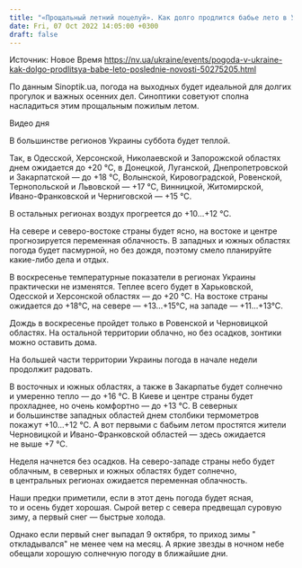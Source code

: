 ```yaml
---
title: "«Прощальный летний поцелуй». Как долго продлится бабье лето в Украине"
date: Fri, 07 Oct 2022 14:05:00 +0300
draft: false
---
```

Источник: Новое Время https://nv.ua/ukraine/events/pogoda-v-ukraine-kak-dolgo-prodlitsya-babe-leto-poslednie-novosti-50275205.html


По данным Sinoptik.ua, погода на выходных будет идеальной для долгих прогулок и важных осенних дел. Синоптики советуют сполна насладиться этим прощальным пожилым летом.

 Видео дня   

В большинстве регионов Украины суббота будет теплой.

 Так, в Одесской, Херсонской, Николаевской и Запорожской областях днем ожидается до +20 °С, в Донецкой, Луганской, Днепропетровской и Закарпатской — до +18 °С, Волынской, Кировоградской, Ровенской, Тернопольской и Львовской — +17 °С, Винницкой, Житомирской, Ивано-Франковской и Черниговской — +15 °С.

 В остальных регионах воздух прогреется до +10…+12 °С.

На севере и северо-востоке страны будет ясно, на востоке и центре прогнозируется переменная облачность. В западных и южных областях погода будет пасмурной, но без дождя, поэтому смело планируйте какие-либо дела и отдых.

В воскресенье температурные показатели в регионах Украины практически не изменятся. Теплее всего будет в Харьковской, Одесской и Херсонской областях — до +20 °С. На востоке страны ожидается до +18°С, на севере — +13…+15°С, на западе — +11…+13°С.

Дождь в воскресенье пройдет только в Ровенской и Черновицкой областях. На остальной территории облачно, но без осадков, зонтики можно оставить дома.

На большей части территории Украины погода в начале недели продолжит радовать.

 В восточных и южных областях, а также в Закарпатье будет солнечно и умеренно тепло — до +16 °С. В Киеве и центре страны будет прохладнее, но очень комфортно — до +13 °С. В северных и большинстве западных областей днем столбики термометров покажут +10…+12 °С. А вот первыми с бабьим летом простятся жители Черновицкой и Ивано-Франковской областей — здесь ожидается не выше +7 °С.

Неделя начнется без осадков. На северо-западе страны небо будет облачным, в северных и южных областях будет солнечно, в центральных регионах ожидается переменная облачность.

Наши предки приметили, если в этот день погода будет ясная, то и осень будет хорошая. Сырой ветер с севера предвещал суровую зиму, а первый снег — быстрые холода.

 Однако если первый снег выпадал 9 октября, то приход зимы " откладывался" не менее чем на месяц. А яркие звезды в ночном небе обещали хорошую солнечную погоду в ближайшие дни.
